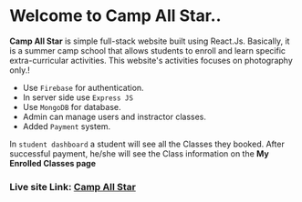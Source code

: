 # Welcome to Camp All Star..

**Camp All Star** is simple full-stack website built using React.Js. Basically, it is a summer camp school that allows students to enroll and learn specific extra-curricular activities. This website's activities focuses on photography only.!
- Use `Firebase` for authentication.
- In server side use `Express JS`
- Use `MongoDB` for database.
- Admin can manage users and instractor classes.
- Added `Payment` system.

In `student dashboard` a student will see all the Classes they booked. After successful payment, he/she will see the Class information  on the **My Enrolled Classes page** 

### Live site Link: [Camp All Star](https://www.google.com/)